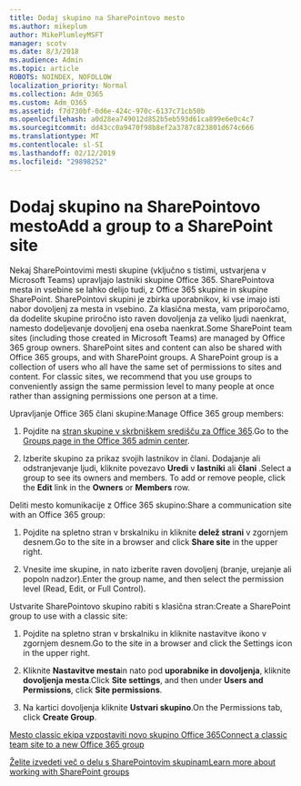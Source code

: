 ```yaml
---
title: Dodaj skupino na SharePointovo mesto
ms.author: mikeplum
author: MikePlumleyMSFT
manager: scotv
ms.date: 8/3/2018
ms.audience: Admin
ms.topic: article
ROBOTS: NOINDEX, NOFOLLOW
localization_priority: Normal
ms.collection: Adm_O365
ms.custom: Adm_O365
ms.assetid: f7d730bf-0d6e-424c-970c-6137c71cb50b
ms.openlocfilehash: a0d28ea749012d852b5eb593d61ca899e6e0c4c7
ms.sourcegitcommit: dd43cc0a9470f98b8ef2a3787c823801d674c666
ms.translationtype: MT
ms.contentlocale: sl-SI
ms.lasthandoff: 02/12/2019
ms.locfileid: "29898252"
---
```

# <a name="add-a-group-to-a-sharepoint-site"></a><span data-ttu-id="6f35b-102">Dodaj skupino na SharePointovo mesto</span><span class="sxs-lookup"><span data-stu-id="6f35b-102">Add a group to a SharePoint site</span></span>

<span data-ttu-id="6f35b-p101">Nekaj SharePointovimi mesti skupine (vključno s tistimi, ustvarjena v Microsoft Teams) upravljajo lastniki skupine Office 365. SharePointova mesta in vsebine se lahko delijo tudi, z Office 365 skupine in skupine SharePoint. SharePointovi skupini je zbirka uporabnikov, ki vse imajo isti nabor dovoljenj za mesta in vsebino. Za klasična mesta, vam priporočamo, da dodelite skupine priročno isto raven dovoljenja za veliko ljudi naenkrat, namesto dodeljevanje dovoljenj ena oseba naenkrat.</span><span class="sxs-lookup"><span data-stu-id="6f35b-p101">Some SharePoint team sites (including those created in Microsoft Teams) are managed by Office 365 group owners. SharePoint sites and content can also be shared with Office 365 groups, and with SharePoint groups. A SharePoint group is a collection of users who all have the same set of permissions to sites and content. For classic sites, we recommend that you use groups to conveniently assign the same permission level to many people at once rather than assigning permissions one person at a time.</span></span>
  
<span data-ttu-id="6f35b-107">Upravljanje Office 365 člani skupine:</span><span class="sxs-lookup"><span data-stu-id="6f35b-107">Manage Office 365 group members:</span></span>
  
1. <span data-ttu-id="6f35b-108">Pojdite na [stran skupine v skrbniškem središču za Office 365](https://portal.office.com/adminportal/home#/groups).</span><span class="sxs-lookup"><span data-stu-id="6f35b-108">Go to the [Groups page in the Office 365 admin center](https://portal.office.com/adminportal/home#/groups).</span></span>
    
2. <span data-ttu-id="6f35b-p102">Izberite skupino za prikaz svojih lastnikov in člani. Dodajanje ali odstranjevanje ljudi, kliknite povezavo **Uredi** v **lastniki** ali **člani** .</span><span class="sxs-lookup"><span data-stu-id="6f35b-p102">Select a group to see its owners and members. To add or remove people, click the **Edit** link in the **Owners** or **Members** row.</span></span> 
    
<span data-ttu-id="6f35b-111">Deliti mesto komunikacije z Office 365 skupino:</span><span class="sxs-lookup"><span data-stu-id="6f35b-111">Share a communication site with an Office 365 group:</span></span>
  
1. <span data-ttu-id="6f35b-112">Pojdite na spletno stran v brskalniku in kliknite **delež strani** v zgornjem desnem.</span><span class="sxs-lookup"><span data-stu-id="6f35b-112">Go to the site in a browser and click **Share site** in the upper right.</span></span> 
    
2. <span data-ttu-id="6f35b-113">Vnesite ime skupine, in nato izberite raven dovoljenj (branje, urejanje ali popoln nadzor).</span><span class="sxs-lookup"><span data-stu-id="6f35b-113">Enter the group name, and then select the permission level (Read, Edit, or Full Control).</span></span>
    
<span data-ttu-id="6f35b-114">Ustvarite SharePointovo skupino rabiti s klasična stran:</span><span class="sxs-lookup"><span data-stu-id="6f35b-114">Create a SharePoint group to use with a classic site:</span></span>
  
1. <span data-ttu-id="6f35b-115">Pojdite na spletno stran v brskalniku in kliknite nastavitve ikono v zgornjem desnem.</span><span class="sxs-lookup"><span data-stu-id="6f35b-115">Go to the site in a browser and click the Settings icon in the upper right.</span></span>
    
2. <span data-ttu-id="6f35b-116">Kliknite **Nastavitve mesta**in nato pod **uporabnike in dovoljenja**, kliknite **dovoljenja mesta**.</span><span class="sxs-lookup"><span data-stu-id="6f35b-116">Click **Site settings**, and then under **Users and Permissions**, click **Site permissions**.</span></span>
    
3. <span data-ttu-id="6f35b-117">Na kartici dovoljenja kliknite **Ustvari skupino**.</span><span class="sxs-lookup"><span data-stu-id="6f35b-117">On the Permissions tab, click **Create Group**.</span></span>
    
[<span data-ttu-id="6f35b-118">Mesto classic ekipa vzpostaviti novo skupino Office 365</span><span class="sxs-lookup"><span data-stu-id="6f35b-118">Connect a classic team site to a new Office 365 group</span></span>](https://go.microsoft.com/fwlink/?linkid=2008654)
  
[<span data-ttu-id="6f35b-119">Želite izvedeti več o delu s SharePointovim skupinam</span><span class="sxs-lookup"><span data-stu-id="6f35b-119">Learn more about working with SharePoint groups</span></span>](https://go.microsoft.com/fwlink/?linkid=874658)
  


